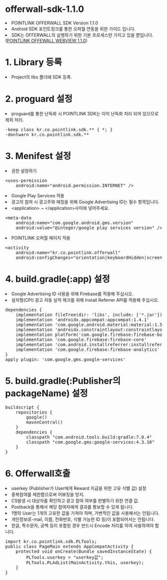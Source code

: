 # offerwall-sdk-1.1.0
<li>POINTLINK OFFERWALL SDK Version 1.1.0</li>
<li>Android SDK 포인트링크를 통한 오퍼월 연동을 위한 가이드 입니다.</li>
<li>SDK는 OFFERWALL의 실행하기 위한 기본 프로세스만 가지고 있을 뿐입니다.</li>
(<a href="https://github.com/pointlink2017/offerwall-sdk-1.1.0">POINTLINK OFFEWALL WEBVIEW 1.1.0</a>)


# 1. Library 등록
<li>Project의 libs 폴더에 SDK 등록.</li>


# 2. proguard 설정
<li>proguard를 통한 난독화 시 POINTLINK SDK는 이미 난독화 처리 되어 있으므로 제외 처리.</li>
<pre>-keep class kr.co.pointlink.sdk.** { *; }
-dontwarn kr.co.pointlink.sdk.**</pre>


# 3. Menifest 설정
<li>권한 설정하기</li>
<pre><span><</span>uses-permission 
    android:name="android.permission.INTERNET" /></pre>

<li>Google Play Services 적용</li> 
<li>광고의 참여 시 광고주와 매칭을 위해 Google Advertising ID는 필수 항목입니다.</li>
<li><span><</span>application> ~ <span><</span>/application>사이에 넣어주세요.</li>
<pre><span><</span>meta-data 
    android:name="com.google.android.gms.version" 
    android:value="@integer/google_play_services_version" /></pre>

<li>POINTLINK 오퍼월 페이지 적용</li>
<pre><span><</span>activity 
    android:name="kr.co.pointlink.offerwall" 
    android:configChanges="orientation|keyboardHidden|screenSize" /></pre>


# 4. build.gradle(:app) 설정
<li>Google Advertising ID 사용을 위해 Firebase를 적용해 주십시오.</li>
<li>설치형(CPI) 광고 자동 실적 체크를 위해 Install Referrer API를 적용해 주십시오.</li>
<pre>dependencies {
    implementation fileTree(dir: 'libs', include: ['*.jar'])
    implementation 'androidx.appcompat:appcompat:1.4.1'
    implementation 'com.google.android.material:material:1.5.0'
    implementation 'androidx.constraintlayout:constraintlayout:2.1.3'
    implementation platform('com.google.firebase:firebase-bom:28.4.0')
    implementation 'com.google.firebase:firebase-core'
    implementation 'com.android.installreferrer:installreferrer:2.2'
    implementation 'com.google.firebase:firebase-analytics'
}
apply plugin: 'com.google.gms.google-services'</pre>


# 5. build.gradle(:Publisher의 packageName) 설정
<pre>buildscript {
    repositories {
        google()
        mavenCentral()
    }
    dependencies {
        classpath "com.android.tools.build:gradle:7.0.4"
        classpath "com.google.gms:google-services:4.3.10"
    }
}</pre>


# 6. Offerwall호출
<li>userkey (Publisher가 User에게 Reward 지급을 위한 고유 식별 값) 설정</li>
<li>중복참여를 제한함으로써 어뷰징을 방지.</li>
<li>CS발생 시 대상자를 확인하고 광고 참여 여부를 판별하기 위한 연결 값.</li>
<li>Postback을 통해서 해당 참여자에게 결과를 통보할 수 있게 됩니다.</li>
<li>1명의 User는 1개의 고유한 값을 가져야 하며, 가변적인 값을 사용해서는 안됩니다.</li>
<li>개인정보(E-mail, 이름, 전화번호, 식별 가능한 ID 등)이 포함되어서는 안됩니다.</li>
<li>한글, 특수문자, 공백 등이 포함된 경우 반드시 Encode 처리를 하여 사용하여야 합니다.</li>
<pre>import kr.co.pointlink.sdk.PLTools;
public class PageMain extends AppCompatActivity {
    protected void onCreate(Bundle savedInstanceState) {
        PLTools.userkey = "userkey값";
        PLTools.PLAdList(MainActivity.this, userkey);
    }
}</pre>
